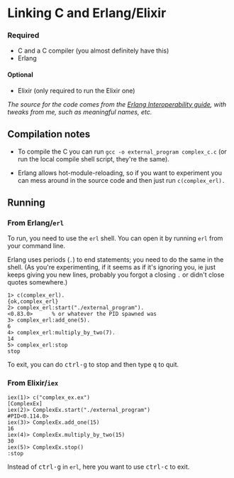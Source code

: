# Linking C and Erlang/Elixir

### Required
* C and a C compiler (you almost definitely have this)
* Erlang

#### Optional
* Elixir (only required to run the Elixir one)

_The source for the code comes from the [Erlang Interoperability guide](http://erlang.org/doc/tutorial/c_port.html), with tweaks from me, such as meaningful names, etc._

## Compilation notes

* To compile the C you can run `gcc -o external_program complex_c.c` (or run the local compile shell script, they're the same).

* Erlang allows hot-module-reloading, so if you want to experiment you can mess around in the source code and then just run `c(complex_erl).`

## Running

### From Erlang/`erl`
To run, you need to use the `erl` shell. You can open it by running `erl` from your command line.

Erlang uses periods (`.`) to end statements; you need to do the same in the shell.
(As you're experimenting, if it seems as if it's ignoring you, ie just keeps giving
you new lines, probably you forgot a closing `.` or didn't close quotes somewhere.)

```
1> c(complex_erl).
{ok,complex_erl}
2> complex_erl:start("./external_program").
<0.83.0>      % or whatever the PID spawned was
3> complex_erl:add_one(5).
6
4> complex_erl:multiply_by_two(7).
14
5> complex_erl:stop
stop
```

To exit, you can do <kbd>ctrl-g</kbd> to stop and then type <kbd>q</kbd> to quit.


### From Elixir/`iex`

```
iex(1)> c("complex_ex.ex")
[ComplexEx]
iex(2)> ComplexEx.start("./external_program")
#PID<0.114.0>
iex(3)> ComplexEx.add_one(15)
16
iex(4)> ComplexEx.multiply_by_two(15)
30
iex(5)> ComplexEx.stop()
:stop
```

Instead of <kbd>ctrl-g</kbd> in `erl`, here you want to use <kbd>ctrl-c</kbd> to exit.
